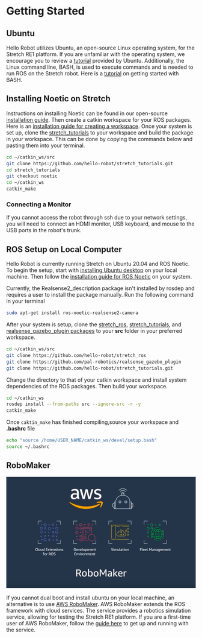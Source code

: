 # Getting Started

## Ubuntu

Hello Robot utilizes Ubuntu, an open-source Linux operating system, for the Stretch RE1 platform. If you are unfamiliar with the operating system, we encourage you to review a [tutorial](https://ubuntu.com/tutorials/command-line-for-beginners#1-overview) provided by Ubuntu. Additionally, the Linux command line, BASH, is used to execute commands and is needed to run ROS on the Stretch robot. Here is a [tutorial](https://ryanstutorials.net/linuxtutorial/) on getting started with BASH.

## Installing Noetic on Stretch
Instructions on installing Noetic can be found in our open-source [installation guide](https://github.com/hello-robot/stretch_ros/blob/dev/noetic/install_noetic.md). Then create a catkin workspace for your ROS packages. Here is an [installation guide for creating a workspace](http://wiki.ros.org/catkin/Tutorials/create_a_workspace). Once your system is set up, clone the [stretch_tutorials](https://github.com/hello-robot/stretch_tutorials) to your workspace and build the package in your workspace. This can be done by copying the commands below and pasting them into your terminal.

```bash
cd ~/catkin_ws/src
git clone https://github.com/hello-robot/stretch_tutorials.git
cd stretch_tutorials
git checkout noetic
cd ~/catkin_ws
catkin_make
```
### Connecting a Monitor
If you cannot access the robot through ssh due to your network settings, you will need to connect an HDMI monitor, USB keyboard, and mouse to the USB ports in the robot's trunk.

## ROS Setup on Local Computer

Hello Robot is currently running Stretch on Ubuntu 20.04 and ROS Noetic. To begin the setup, start with [installing Ubuntu desktop](https://ubuntu.com/tutorials/install-ubuntu-desktop#1-overview) on your local machine. Then follow the [installation guide for ROS Noetic](http://wiki.ros.org/noetic/Installation/Ubuntu) on your system.

Currently, the Realsense2_description package isn't installed by rosdep and requires a user to install the package manually. Run the following command in your terminal

```bash
sudo apt-get install ros-noetic-realsense2-camera
```

After your system is setup, clone the [stretch_ros](https://github.com/hello-robot/stretch_ros.git), [stretch_tutorials](https://github.com/hello-robot/stretch_tutorials.git), and [realsense_gazebo_plugin packages]( https://github.com/pal-robotics/realsense_gazebo_plugin) to your **src** folder in your preferred workspace.
```bash
cd ~/catkin_ws/src
git clone https://github.com/hello-robot/stretch_ros
git clone https://github.com/pal-robotics/realsense_gazebo_plugin
git clone https://github.com/hello-robot/stretch_tutorials.git
```


Change the directory to that of your catkin workspace and install system dependencies of the ROS packages. Then build your workspace.
```bash
cd ~/catkin_ws
rosdep install --from-paths src --ignore-src -r -y
catkin_make
```


Once `caktin_make` has finished compiling,source your workspace and **.bashrc** file
```bash
echo "source /home/USER_NAME/catkin_ws/devel/setup.bash"
source ~/.bashrc
```

## RoboMaker

<p align="center">
  <img src="./images/aws-robomaker.png"/>
</p>

If you cannot dual boot and install ubuntu on your local machine, an alternative is to use [AWS RoboMaker](https://aws.amazon.com/robomaker/). AWS RoboMaker extends the ROS framework with cloud services. The service provides a robotics simulation service, allowing for testing the Stretch RE1 platform. If you are a first-time user of AWS RoboMaker, follow the [guide here](https://github.com/aws-robotics/aws-robomaker-robotics-curriculum/blob/main/getting-started-with-aws-robomaker/_modules/mod-2a-aws.md) to get up and running with the service.